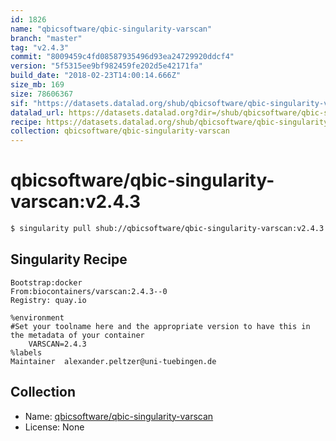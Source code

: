 ```yaml
---
id: 1826
name: "qbicsoftware/qbic-singularity-varscan"
branch: "master"
tag: "v2.4.3"
commit: "8009459c4fd08587935496d93ea24729920ddcf4"
version: "5f5315ee9bf982459fe202d5e42171fa"
build_date: "2018-02-23T14:00:14.666Z"
size_mb: 169
size: 78606367
sif: "https://datasets.datalad.org/shub/qbicsoftware/qbic-singularity-varscan/v2.4.3/2018-02-23-8009459c-5f5315ee/5f5315ee9bf982459fe202d5e42171fa.simg"
datalad_url: https://datasets.datalad.org?dir=/shub/qbicsoftware/qbic-singularity-varscan/v2.4.3/2018-02-23-8009459c-5f5315ee/
recipe: https://datasets.datalad.org/shub/qbicsoftware/qbic-singularity-varscan/v2.4.3/2018-02-23-8009459c-5f5315ee/Singularity
collection: qbicsoftware/qbic-singularity-varscan
---
```


# qbicsoftware/qbic-singularity-varscan:v2.4.3

```bash
$ singularity pull shub://qbicsoftware/qbic-singularity-varscan:v2.4.3
```

## Singularity Recipe

```singularity
Bootstrap:docker
From:biocontainers/varscan:2.4.3--0
Registry: quay.io

%environment
#Set your toolname here and the appropriate version to have this in the metadata of your container
    VARSCAN=2.4.3
%labels
Maintainer	alexander.peltzer@uni-tuebingen.de
```

## Collection

 - Name: [qbicsoftware/qbic-singularity-varscan](https://github.com/qbicsoftware/qbic-singularity-varscan)
 - License: None

